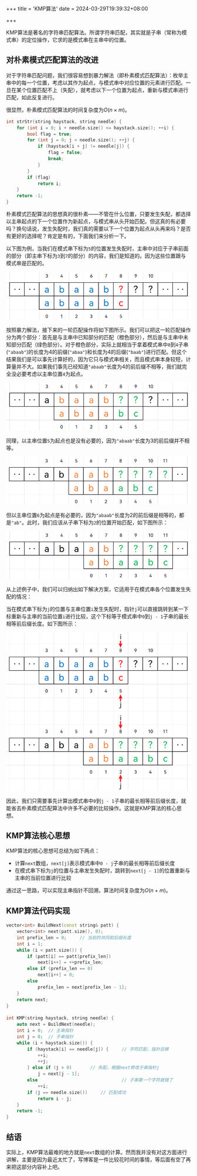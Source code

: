 +++
title = 'KMP算法'
date = 2024-03-29T19:39:32+08:00

+++

KMP算法是著名的字符串匹配算法。所谓字符串匹配，其实就是子串（常称为模式串）的定位操作，它求的是模式串在主串中的位置。

## 对朴素模式匹配算法的改进

对于字符串匹配问题，我们很容易想到暴力解法（即朴素模式匹配算法）：枚举主串中的每一个位置，考虑以其作为起点，与模式串中对应位置的元素进行匹配。一旦在某个位置匹配不上（失配），就考虑以下一个位置为起点，重新与模式串进行匹配，如此反复进行。

很显然，朴素模式匹配算法的时间复杂度为$O(n×m)$。

```cpp
int strStr(string haystack, string needle) {
    for (int i = 0; i + needle.size() <= haystack.size(); ++i) {
        bool flag = true;
        for (int j = 0; j < needle.size(); ++j) {
            if (haystack[i + j] != needle[j]) {
                flag = false;
                break;
            }
        }
        if (flag)
            return i;
    }
    return -1;
}
```

朴素模式匹配算法的思想真的很朴素——不管在什么位置，只要发生失配，都选择以主串起点的下一个位置作为新起点，与模式串从头开始匹配。但这真的有必要吗？换句话说，发生失配时，我们真的需要以下一个位置为起点从头再来吗？是否有更好的选择呢？肯定是有的，下面我们来分析一下。

以下图为例，当我们在模式串下标为`5`的位置发生失配时，主串中对应于子串前面的部分（即主串下标为`3`到`7`的部分）的内容，我们是知道的。因为这些位置跟与模式串是匹配的。

![image-20240323001258231](images/image-20240323001258231-17117124496111.png)

按照暴力解法，接下来的一轮匹配操作将如下图所示。我们可以把这一轮匹配操作分为两个部分：首先是与主串中已知部分的匹配（橙色部分），然后是与主串中未知部分匹配（绿色部分）。对于橙色部分，实际上就相当于拿着模式串中`0`到`4`子串(`"abaab"`)的长度为4的前缀(`"abaa"`)和长度为4的后缀(`"baab"`)进行匹配。但这个结果我们是可以事先计算好的，因为它只与模式串相关，而且模式串本身较短，计算量并不大。如果我们事先已经知道`"abaab"`长度为4的前后缀不相等，我们就完全没必要考虑以主串位置`4`为起点。

![image-20240323001349014](images/image-20240323001349014-17117124496112.png)

同理，以主串位置`5`为起点也是没有必要的，因为`"abaab"`长度为3的前后缀并不相等。

![image-20240323001525693](images/image-20240323001525693-17117124496123.png)

但以主串位置`6`为起点是有必要的，因为`"abaab"`长度为2的前后缀是相等的，都是`"ab"`。此时，我们应该从子串下标为`2`的位置开始匹配，如下图所示：

![image-20240323001433690](images/image-20240323001433690-17117124496124.png)

从上述例子中，我们可以归纳出如下解决方案，它适用于在模式串各个位置发生失配的情况：

当在模式串下标为`j`的位置与主串位置`i`发生失配时，指针`j`可以直接跳转到某一下标重新与主串的当前位置`i`进行比较，这个下标等于模式串中`0`到`j - 1`子串的最长相等前后缀长度。如下图所示：

![image-20240323001144799](images/image-20240323001144799-17117124496125.png)

因此，我们只需要事先计算出模式串中`0`到`j - 1`子串的最长相等前后缀长度，就能省去朴素模式匹配算法中许多不必要的比较操作。这就是KMP算法的核心思想。

## KMP算法核心思想

KMP算法的核心思想可总结为如下两点：

- 计算`next`数组，`next[j]`表示模式串中`0 - j`子串的最长相等前后缀长度
- 在模式串下标为`j`的位置与主串发生失配时，跳转到`next[j - 1]`的位置重新与主串的当前位置进行比较

通过这一思路，可以实现主串指针不回溯，算法时间复杂度为$O(n+m)$。

## KMP算法代码实现

```cpp
vector<int> BuildNext(const string& patt) {
    vector<int> next(patt.size(), 0);
    int prefix_len = 0;		// 当前的共同前后缀长度
    int i = 1;
    while (i < patt.size()) {
        if (patt[i] == patt[prefix_len])
            next[i++] = ++prefix_len;
        else if (prefix_len == 0)
            next[i++] = 0;
        else 
            prefix_len = next[prefix_len - 1];
    }
    return next;
}

int KMP(string haystack, string needle) {
    auto next = BuildNext(needle);
    int i = 0;  // 主串指针
    int j = 0;  // 子串指针
    while (i < haystack.size()) {
        if (haystack[i] == needle[j]) {		// 字符匹配，指针后移
            ++i;
            ++j;
        } else if (j > 0)		// 失配，根据next修改子串指针j
            j = next[j - 1];
        else 								// 子串第一个字符就错了
            ++i;
        if (j == needle.size())		// 匹配成功
            return i - j;
    }
    return -1;
}
```

## 结语

实际上，KMP算法最难的地方就是`next`数组的计算。然而我并没有对这方面进行讲解，主要是因为最近太忙了，写博客是一件比较花时间的事情，等后面有空了再来把这部分内容补上吧。
